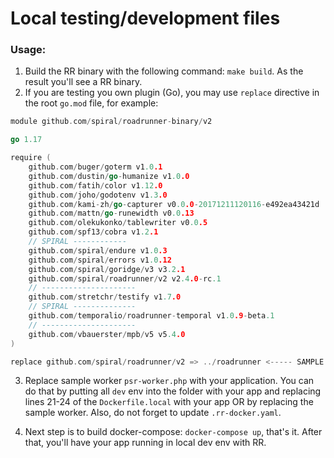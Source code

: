 # Local testing/development files

### Usage:
1. Build the RR binary with the following command: `make build`. As the result you'll see a RR binary.
2. If you are testing you own plugin (Go), you may use `replace` directive in the root `go.mod` file, for example:
```go
module github.com/spiral/roadrunner-binary/v2

go 1.17

require (
	github.com/buger/goterm v1.0.1
	github.com/dustin/go-humanize v1.0.0
	github.com/fatih/color v1.12.0
	github.com/joho/godotenv v1.3.0
	github.com/kami-zh/go-capturer v0.0.0-20171211120116-e492ea43421d
	github.com/mattn/go-runewidth v0.0.13
	github.com/olekukonko/tablewriter v0.0.5
	github.com/spf13/cobra v1.2.1
	// SPIRAL ------------
	github.com/spiral/endure v1.0.3
	github.com/spiral/errors v1.0.12
	github.com/spiral/goridge/v3 v3.2.1
	github.com/spiral/roadrunner/v2 v2.4.0-rc.1
	// ---------------------
	github.com/stretchr/testify v1.7.0
	// SPIRAL --------------
	github.com/temporalio/roadrunner-temporal v1.0.9-beta.1
	// ---------------------
	github.com/vbauerster/mpb/v5 v5.4.0
)

replace github.com/spiral/roadrunner/v2 => ../roadrunner <----- SAMPLE
```

3. Replace sample worker `psr-worker.php` with your application. You can do that by putting all `dev` env into the folder
with your app and replacing lines 21-24 of the `Dockerfile.local` with your app OR by replacing the sample worker. Also, do not forget to update `.rr-docker.yaml`.

5. Next step is to build docker-compose: `docker-compose up`, that's it. After that, you'll have your app running in local dev env with RR.
